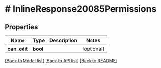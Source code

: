 # # InlineResponse20085Permissions

## Properties

Name | Type | Description | Notes
------------ | ------------- | ------------- | -------------
**can_edit** | **bool** |  | [optional]

[[Back to Model list]](../../README.md#models) [[Back to API list]](../../README.md#endpoints) [[Back to README]](../../README.md)
